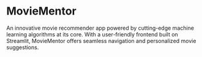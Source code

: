 # MovieMentor
An innovative movie recommender app powered by cutting-edge machine learning algorithms at its core. With a user-friendly frontend built on Streamlit, MovieMentor offers seamless navigation and personalized movie suggestions.
